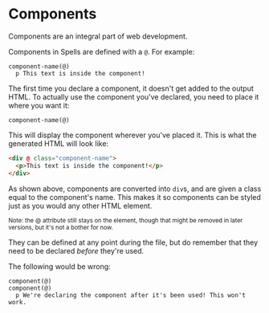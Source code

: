 
# Components

Components are an integral part of web development.

Components in Spells are defined with a `@`. For example:
```pug
component-name(@)
  p This text is inside the component!
```

The first time you declare a component, it doesn't get added to the output HTML.
To actually use the component you've declared, you need to place it where you
want it:
```pug
component-name(@)
```

This will display the component wherever you've placed it. This is what the
generated HTML will look like:
```html
<div @ class="component-name">
  <p>This text is inside the component!</p>
</div>
```

As shown above, components are converted into `div`s, and are given a class
equal to the component's name. This makes it so components can be styled
just as you would any other HTML element.

<sub>Note: the @ attribute still stays on the element, though that might be
removed in later versions, but it's not a bother for now.</sub>

They can be defined at any point during the file, but do remember that they need
to be declared _before_ they're used.

The following would be wrong:
```pug
component(@)
component(@)
  p We're declaring the component after it's been used! This won't work.
```
